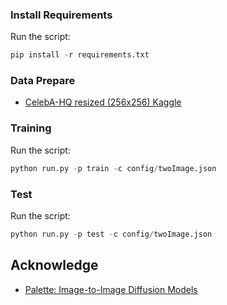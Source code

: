 ### Install Requirements
Run the script:
```python
pip install -r requirements.txt
```

### Data Prepare
- [CelebA-HQ resized (256x256) Kaggle](https://www.kaggle.com/datasets/badasstechie/celebahq-resized-256x256)

### Training
Run the script:
```python
python run.py -p train -c config/twoImage.json
```

### Test
 Run the script:
```python
python run.py -p test -c config/twoImage.json
```


## Acknowledge
- [Palette: Image-to-Image Diffusion Models](https://arxiv.org/pdf/2111.05826.pdf)


